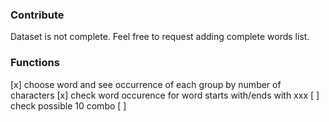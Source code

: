 ### Contribute
Dataset is not complete. Feel free to request adding complete words list.

### Functions
[x] choose word and see occurrence of each group by number of characters
[x] check word occurence for word starts with/ends with xxx
[ ] check possible 10 combo
[ ]